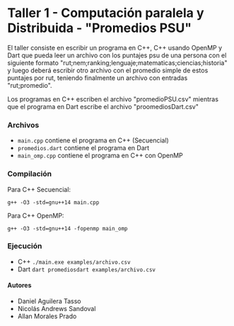 # Taller 1 - Computación paralela y Distribuida - "Promedios PSU"
El taller consiste en escribir un programa en C++, C++ usando OpenMP y Dart que pueda leer un archivo con los puntajes psu de una persona con el siguiente formato "rut;nem;ranking;lenguaje;matematicas;ciencias;historia" y luego deberá escribir otro archivo con el promedio simple de estos puntajes por rut, teniendo finalmente un archivo con entradas "rut;promedio".

Los programas en C++ escriben el archivo "promedioPSU.csv" mientras que el programa en Dart escribe el archivo "proomediosDart.csv"

### Archivos
- `main.cpp` contiene el programa en C++ (Secuencial)
- `promedios.dart` contiene el programa en Dart
- `main_omp.cpp` contiene el programa en C++ con OpenMP

### Compilación
Para C++ Secuencial:
```
g++ -O3 -std=gnu++14 main.cpp
```
Para C++ OpenMP:
```
g++ -O3 -std=gnu++14 -fopenmp main_omp
```

### Ejecución
- C++
    `./main.exe examples/archivo.csv`
- Dart
    `dart promediosdart examples/archivo.csv`

#### Autores
- Daniel Aguilera Tasso
- Nicolás Andrews Sandoval
- Allan Morales Prado